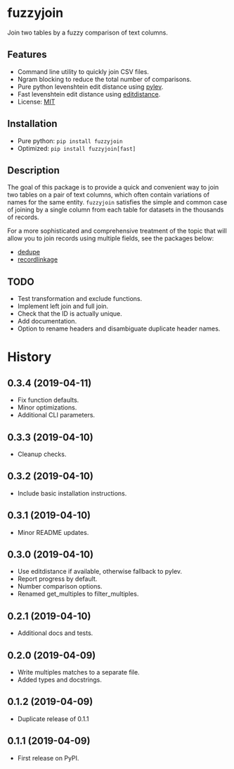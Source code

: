 fuzzyjoin
=========

Join two tables by a fuzzy comparison of text columns.

Features
--------
* Command line utility to quickly join CSV files.
* Ngram blocking to reduce the total number of comparisons.
* Pure python levenshtein edit distance using [pylev](https://github.com/toastdriven/pylev).
* Fast levenshtein edit distance using [editdistance](https://github.com/aflc/editdistance).
* License: [MIT](https://opensource.org/licenses/MIT)


Installation
------------
* Pure python: `pip install fuzzyjoin`
* Optimized: `pip install fuzzyjoin[fast]`


Description
-----------
The goal of this package is to provide a quick and convenient way to
join two tables on a pair of text columns, which often contain variations
of names for the same entity. `fuzzyjoin` satisfies the simple and common case
of joining by a single column from each table for datasets in the thousands of records.

For a more sophisticated and comprehensive treatment of the topic that will allow
you to join records using multiple fields, see the packages below:

* [dedupe](https://github.com/dedupeio/dedupe)
* [recordlinkage](https://recordlinkage.readthedocs.io/en/latest/about.html)


TODO
----
- Test transformation and exclude functions.
- Implement left join and full join.
- Check that the ID is actually unique.
- Add documentation.
- Option to rename headers and disambiguate duplicate header names.


History
=======

0.3.4 (2019-04-11)
------------------
* Fix function defaults.
* Minor optimizations.
* Additional CLI parameters.

0.3.3 (2019-04-10)
------------------
* Cleanup checks.

0.3.2 (2019-04-10)
------------------
* Include basic installation instructions.

0.3.1 (2019-04-10)
------------------
* Minor README updates.


0.3.0 (2019-04-10)
------------------
* Use editdistance if available, otherwise fallback to pylev.
* Report progress by default.
* Number comparison options.
* Renamed get_multiples to filter_multiples.


0.2.1 (2019-04-10)
------------------
* Additional docs and tests.

0.2.0 (2019-04-09)
------------------
* Write multiples matches to a separate file.
* Added types and docstrings.

0.1.2 (2019-04-09)
------------------
* Duplicate release of 0.1.1

0.1.1 (2019-04-09)
------------------
* First release on PyPI.
